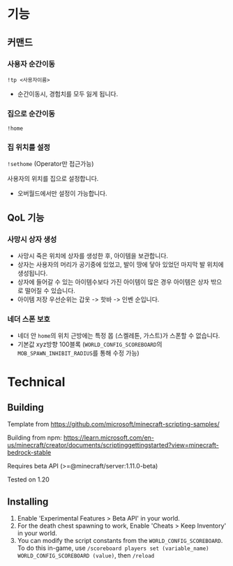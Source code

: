 # 기능
## 커맨드
### 사용자 순간이동
`!tp <사용자이름>`
- 순간이동시, 경험치를 모두 잃게 됩니다.

### 집으로 순간이동
`!home`

### 집 위치를 설정
`!sethome` (Operator만 접근가능)

사용자의 위치를 집으로 설정합니다.
- 오버월드에서만 설정이 가능합니다.

## QoL 기능

### 사망시 상자 생성
- 사망시 죽은 위치에 상자를 생성한 후, 아이템을 보관합니다.
- 상자는 사용자의 머리가 공기중에 있었고, 발이 땅에 닿아 있었던 마지막 발 위치에 생성됩니다.
- 상자에 들어갈 수 있는 아이템수보다 가진 아이템이 많은 경우 아이템은 상자 밖으로 떨어질 수 있습니다.
- 아이템 저장 우선순위는 갑옷 -> 핫바 -> 인벤 순입니다. 

### 네더 스폰 보호
- 네더 안 `home`의 위치 근방에는 특정 몹 (스켈레톤, 가스트)가 스폰할 수 없습니다.
- 기본값 xyz방향 100블록 (`WORLD_CONFIG_SCOREBOARD`의 `MOB_SPAWN_INHIBIT_RADIUS`를 통해 수정 가능)

# Technical
## Building
Template from https://github.com/microsoft/minecraft-scripting-samples/

Building from npm: https://learn.microsoft.com/en-us/minecraft/creator/documents/scriptinggettingstarted?view=minecraft-bedrock-stable

Requires beta API (>=@minecraft/server:1.11.0-beta)

Tested on 1.20
## Installing
1. Enable 'Experimental Features > Beta API' in your world.
2. For the death chest spawning to work, Enable 'Cheats > Keep Inventory' in your world.
3. You can modify the script constants from the `WORLD_CONFIG_SCOREBOARD`. To do this in-game, use `/scoreboard players set (variable_name) WORLD_CONFIG_SCOREBOARD (value)`, then `/reload`
